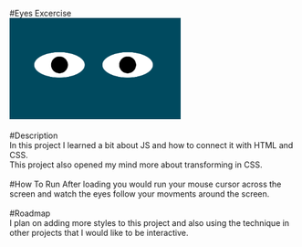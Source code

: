 #Eyes Excercise
</br>
<img src= "eyesThumbnail.png" width= '300px' />
</br>
</br>
#Description
</br>
In this project I learned a bit about JS and how to connect it with HTML and CSS.
</br>
This project also opened my mind more about transforming in CSS.
</br>
</br>
#How To Run
After loading you would run your mouse cursor across the screen and watch the eyes
follow your movments around the screen.
</br>
</br>
#Roadmap
</br>
I plan on adding more styles to this project and also using the technique in other projects
that I would like to be interactive. 
